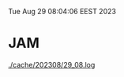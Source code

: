Tue Aug 29 08:04:06 EEST 2023
# JAM
<a href='./cache/202308/29_08.log'>./cache/202308/29_08.log</a>
